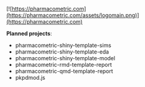 [![https://pharmacometric.com](https://pharmacometric.com/assets/logomain.png)](https://pharmacometric.com)

__Planned projects__:
 - pharmacometric-shiny-template-sims
 - pharmacometric-shiny-template-eda
 - pharmacometric-shiny-template-model
 - pharmacometric-rmd-template-report
 - pharmacometric-qmd-template-report
 - pkpdmod.js 
